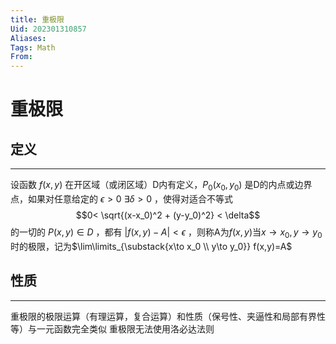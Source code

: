 ```yaml
---
title: 重极限
Uid: 202301310857
Aliases: 
Tags: Math 
From: 
---
```

# 重极限

## 定义
---
设函数 $f(x,y)$ 在开区域（或闭区域）D内有定义，$P_0(x_0,y_0)$ 是D的内点或边界点，如果对任意给定的 $\epsilon > 0$ $\exists \delta > 0$    ，使得对适合不等式 $$0< \sqrt{(x-x_0)^2 + (y-y_0)^2} < \delta$$ 的一切的 $P(x,y) \in D$ ，都有 $|f(x,y) - A| < \epsilon$ ，则称A为$f(x,y)$当$x\to x_0,y\to y_0$时的极限，记为$\lim\limits_{\substack{x\to x_0 \\ y\to y_0}} f(x,y)=A$ 

## 性质
---
重极限的极限运算（有理运算，复合运算）和性质（保号性、夹逼性和局部有界性等）与一元函数完全类似
重极限无法使用洛必达法则
